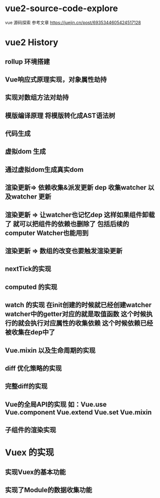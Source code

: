 # vue2-source-code-explore
vue 源码探索 参考文章  https://juejin.cn/post/6935344605424517128

# vue2 History

## rollup 环境搭建

## Vue响应式原理实现，对象属性劫持

## 实现对数组方法对劫持

## 模版编译原理 将模版转化成AST语法树

## 代码生成 

## 虚拟dom 生成

## 通过虚拟dom生成真实dom

## 渲染更新=> 依赖收集&派发更新  dep 收集watcher 以及watcher 更新

## 渲染更新 => 让watcher也记忆dep 这样如果组件卸载了 就可以把组件的依赖也删除了 包括后续的computer Watcher也能用到

## 渲染更新 => 数组的改变也要触发渲染更新

## nextTick的实现

## computed 的实现

## watch 的实现  在init创建的时候就已经创建watcher  watcher中的getter对应的就是取值函数 这个时候执行的就会执行对应属性的收集依赖 这个时候依赖已经被收集在dep中了

## Vue.mixin 以及生命周期的实现

## diff 优化策略的实现

## 完整diff的实现

## Vue的全局API的实现 如：Vue.use Vue.component Vue.extend Vue.set Vue.mixin

## 子组件的渲染实现


# Vuex 的实现

## 实现Vuex的基本功能
## 实现了Module的数据收集功能






